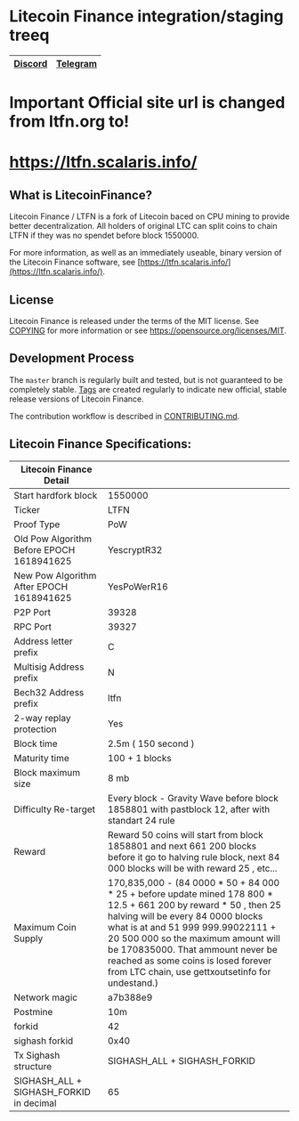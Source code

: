 Litecoin Finance integration/staging treeq
=====================================

[Discord](https://discord.gg/t8Tc5us5jq) | [Telegram](https://t.me/LitecoinFinance)
-------------|-------------

Important Official site url is changed from ltfn.org to!
=====================================

https://ltfn.scalaris.info/
=====================================

What is LitecoinFinance?
----------------

Litecoin Finance / LTFN is a fork of Litecoin baced on CPU mining to provide better decentralization.
All holders of original LTC can split coins to chain LTFN if they was no spendet before block 1550000.

For more information, as well as an immediately useable, binary version of
the Litecoin Finance software, see [https://ltfn.scalaris.info/](https://ltfn.scalaris.info/).

License
-------

Litecoin Finance is released under the terms of the MIT license. See [COPYING](COPYING) for more
information or see https://opensource.org/licenses/MIT.

Development Process
-------------------

The `master` branch is regularly built and tested, but is not guaranteed to be
completely stable. [Tags](https://github.com/litecoinfinance/litecoinfinance/tags) are created
regularly to indicate new official, stable release versions of Litecoin Finance.

The contribution workflow is described in [CONTRIBUTING.md](CONTRIBUTING.md).


Litecoin Finance Specifications:
-------

| Litecoin Finance Detail          |                    |
------------------------|--------------------
Start hardfork block           | 1550000
Ticker          | LTFN
Proof Type              | PoW
Old Pow Algorithm Before EPOCH 1618941625      |  YescryptR32 
New Pow Algorithm After EPOCH 1618941625             |  YesPoWerR16
P2P Port     | 39328
RPC Port              | 39327
Address letter prefix              | C
Multisig Address prefix     | N
Bech32 Address prefix| ltfn
2-way replay protection    | Yes
Block time	    |  2.5m ( 150 second )
Maturity time    |  100 + 1 blocks
Block maximum size	            | 8 mb
Difficulty Re-target	        | Every block - Gravity Wave before block 1858801 with pastblock 12, after with standart 24 rule
Reward	    | Reward 50 coins will start from block 1858801 and next 661 200 blocks before it go to halving rule block, next 84 000 blocks will be with reward 25 , etc...
Maximum Coin Supply	        | 170,835,000 - (84 0000 * 50 + 84 000 * 25 + before update mined 178 800 * 12.5 + 661 200 by reward * 50 , then 25  halving will be every 84 0000 blocks what is at and  51 999 999.99022111 + 20 500 000 so the maximum amount will be 170835000. That ammount never be reached as some coins is losed forever from LTC chain, use  gettxoutsetinfo for undestand.)
Network magic	        | a7b388e9
Postmine| 10m
forkid             | 42
sighash forkid              | 0x40
Tx Sighash structure              | SIGHASH_ALL + SIGHASH_FORKID
SIGHASH_ALL + SIGHASH_FORKID in decimal              | 65

